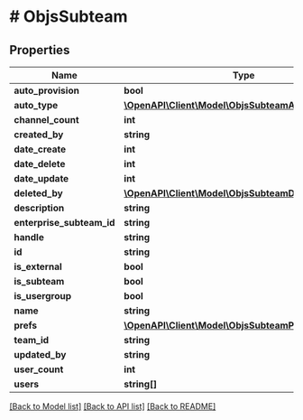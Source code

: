 # # ObjsSubteam

## Properties

Name | Type | Description | Notes
------------ | ------------- | ------------- | -------------
**auto_provision** | **bool** |  |
**auto_type** | [**\OpenAPI\Client\Model\ObjsSubteamAutoTypeInner[]**](ObjsSubteamAutoTypeInner.md) |  |
**channel_count** | **int** |  | [optional]
**created_by** | **string** |  |
**date_create** | **int** |  |
**date_delete** | **int** |  |
**date_update** | **int** |  |
**deleted_by** | [**\OpenAPI\Client\Model\ObjsSubteamDeletedByInner[]**](ObjsSubteamDeletedByInner.md) |  |
**description** | **string** |  |
**enterprise_subteam_id** | **string** |  |
**handle** | **string** |  |
**id** | **string** |  |
**is_external** | **bool** |  |
**is_subteam** | **bool** |  |
**is_usergroup** | **bool** |  |
**name** | **string** |  |
**prefs** | [**\OpenAPI\Client\Model\ObjsSubteamPrefs**](ObjsSubteamPrefs.md) |  |
**team_id** | **string** |  |
**updated_by** | **string** |  |
**user_count** | **int** |  | [optional]
**users** | **string[]** |  | [optional]

[[Back to Model list]](../../README.md#models) [[Back to API list]](../../README.md#endpoints) [[Back to README]](../../README.md)

